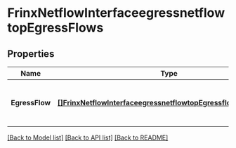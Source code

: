 # FrinxNetflowInterfaceegressnetflowtopEgressFlows

## Properties
Name | Type | Description | Notes
------------ | ------------- | ------------- | -------------
**EgressFlow** | [**[]FrinxNetflowInterfaceegressnetflowtopEgressflowsEgressFlow**](frinx.netflow.interfaceegressnetflowtop.egressflows.EgressFlow.md) | Optional[List of egress NetFlow flows on the interface] REF:Optional.empty | [optional] [default to null]

[[Back to Model list]](../README.md#documentation-for-models) [[Back to API list]](../README.md#documentation-for-api-endpoints) [[Back to README]](../README.md)


